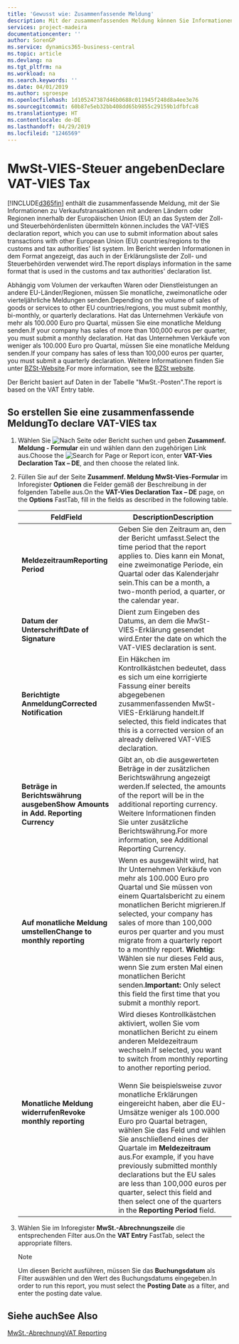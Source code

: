 ```yaml
---
title: 'Gewusst wie: Zusammenfassende Meldung'
description: Mit der zusammenfassenden Meldung können Sie Informationen zu Verkaufstransaktionen mit anderen Ländern oder Regionen innerhalb der Europäischen Union (EU) an das System der Zoll- und Steuerbehördenlisten übermitteln.
services: project-madeira
documentationcenter: ''
author: SorenGP
ms.service: dynamics365-business-central
ms.topic: article
ms.devlang: na
ms.tgt_pltfrm: na
ms.workload: na
ms.search.keywords: ''
ms.date: 04/01/2019
ms.author: sgroespe
ms.openlocfilehash: 1d105247387d46b0688c011945f248d8a4ee3e76
ms.sourcegitcommit: 60b87e5eb32bb408dd65b9855c29159b1dfbfca8
ms.translationtype: HT
ms.contentlocale: de-DE
ms.lasthandoff: 04/29/2019
ms.locfileid: "1246569"
---
```

# <a name="declare-vat-vies-tax"></a><span data-ttu-id="5878b-103">MwSt-VIES-Steuer angeben</span><span class="sxs-lookup"><span data-stu-id="5878b-103">Declare VAT-VIES Tax</span></span>
[!INCLUDE[d365fin](../../includes/d365fin_md.md)] <span data-ttu-id="5878b-104">enthält die zusammenfassende Meldung, mit der Sie Informationen zu Verkaufstransaktionen mit anderen Ländern oder Regionen innerhalb der Europäischen Union (EU) an das System der Zoll- und Steuerbehördenlisten übermitteln können.</span><span class="sxs-lookup"><span data-stu-id="5878b-104">includes the VAT-VIES declaration report, which you can use to submit information about sales transactions with other European Union (EU) countries/regions to the customs and tax authorities' list system.</span></span> <span data-ttu-id="5878b-105">Im Bericht werden Informationen in dem Format angezeigt, das auch in der Erklärungsliste der Zoll- und Steuerbehörden verwendet wird.</span><span class="sxs-lookup"><span data-stu-id="5878b-105">The report displays information in the same format that is used in the customs and tax authorities' declaration list.</span></span>  

<span data-ttu-id="5878b-106">Abhängig vom Volumen der verkauften Waren oder Dienstleistungen an andere EU-Länder/Regionen, müssen Sie monatliche, zweimonatliche oder vierteljährliche Meldungen senden.</span><span class="sxs-lookup"><span data-stu-id="5878b-106">Depending on the volume of sales of goods or services to other EU countries/regions, you must submit monthly, bi-monthly, or quarterly declarations.</span></span> <span data-ttu-id="5878b-107">Hat das Unternehmen Verkäufe von mehr als 100.000 Euro pro Quartal, müssen Sie eine monatliche Meldung senden.</span><span class="sxs-lookup"><span data-stu-id="5878b-107">If your company has sales of more than 100,000 euros per quarter, you must submit a monthly declaration.</span></span> <span data-ttu-id="5878b-108">Hat das Unternehmen Verkäufe von weniger als 100.000 Euro pro Quartal, müssen Sie eine monatliche Meldung senden.</span><span class="sxs-lookup"><span data-stu-id="5878b-108">If your company has sales of less than 100,000 euros per quarter, you must submit a quarterly declaration.</span></span> <span data-ttu-id="5878b-109">Weitere Informationen finden Sie unter  [BZSt-Website](https://go.microsoft.com/fwlink/?LinkId=204368).</span><span class="sxs-lookup"><span data-stu-id="5878b-109">For more information, see the [BZSt website](https://go.microsoft.com/fwlink/?LinkId=204368).</span></span>  

<span data-ttu-id="5878b-110">Der Bericht basiert auf Daten in der Tabelle "MwSt.-Posten".</span><span class="sxs-lookup"><span data-stu-id="5878b-110">The report is based on the VAT Entry table.</span></span>  

## <a name="to-declare-vat-vies-tax"></a><span data-ttu-id="5878b-111">So erstellen Sie eine zusammenfassende Meldung</span><span class="sxs-lookup"><span data-stu-id="5878b-111">To declare VAT-VIES tax</span></span>  

1.  <span data-ttu-id="5878b-112">Wählen Sie ![Nach Seite oder Bericht suchen](../../media/ui-search/search_small.png "Symbol nach Seite oder Bericht suchen") und geben **Zusammenf. Meldung - Formular** ein und wählen dann den zugehörigen Link aus.</span><span class="sxs-lookup"><span data-stu-id="5878b-112">Choose the ![Search for Page or Report](../../media/ui-search/search_small.png "Search for Page or Report icon") icon, enter **VAT-Vies Declaration Tax – DE**, and then choose the related link.</span></span>  
2.  <span data-ttu-id="5878b-113">Füllen Sie auf der Seite **Zusammenf. Meldung MwSt-Vies-Formular** im Inforegister **Optionen** die Felder gemäß der Beschreibung in der folgenden Tabelle aus.</span><span class="sxs-lookup"><span data-stu-id="5878b-113">On the **VAT-Vies Declaration Tax – DE** page, on the **Options** FastTab, fill in the fields as described in the following table.</span></span>  

    |<span data-ttu-id="5878b-114">Feld</span><span class="sxs-lookup"><span data-stu-id="5878b-114">Field</span></span>|<span data-ttu-id="5878b-115">Description</span><span class="sxs-lookup"><span data-stu-id="5878b-115">Description</span></span>|  
    |---------------------------------|---------------------------------------|  
    |<span data-ttu-id="5878b-116">**Meldezeitraum**</span><span class="sxs-lookup"><span data-stu-id="5878b-116">**Reporting Period**</span></span>|<span data-ttu-id="5878b-117">Geben Sie den Zeitraum an, den der Bericht umfasst.</span><span class="sxs-lookup"><span data-stu-id="5878b-117">Select the time period that the report applies to.</span></span> <span data-ttu-id="5878b-118">Dies kann ein Monat, eine zweimonatige Periode, ein Quartal oder das Kalenderjahr sein.</span><span class="sxs-lookup"><span data-stu-id="5878b-118">This can be a month, a two-month period, a quarter, or the calendar year.</span></span>|  
    |<span data-ttu-id="5878b-119">**Datum der Unterschrift**</span><span class="sxs-lookup"><span data-stu-id="5878b-119">**Date of Signature**</span></span>|<span data-ttu-id="5878b-120">Dient zum Eingeben des Datums, an dem die MwSt-VIES-Erklärung gesendet wird.</span><span class="sxs-lookup"><span data-stu-id="5878b-120">Enter the date on which the VAT-VIES declaration is sent.</span></span>|  
    |<span data-ttu-id="5878b-121">**Berichtigte Anmeldung**</span><span class="sxs-lookup"><span data-stu-id="5878b-121">**Corrected Notification**</span></span>|<span data-ttu-id="5878b-122">Ein Häkchen im Kontrollkästchen bedeutet, dass es sich um eine korrigierte Fassung einer bereits abgegebenen zusammenfassenden MwSt-VIES-Erklärung handelt.</span><span class="sxs-lookup"><span data-stu-id="5878b-122">If selected, this field indicates that this is a corrected version of an already delivered VAT-VIES declaration.</span></span>|  
    |<span data-ttu-id="5878b-123">**Beträge in Berichtswährung ausgeben**</span><span class="sxs-lookup"><span data-stu-id="5878b-123">**Show Amounts in Add. Reporting Currency**</span></span>|<span data-ttu-id="5878b-124">Gibt an, ob die ausgewerteten Beträge in der zusätzlichen Berichtswährung angezeigt werden.</span><span class="sxs-lookup"><span data-stu-id="5878b-124">If selected, the amounts of the report will be in the additional reporting currency.</span></span> <span data-ttu-id="5878b-125">Weitere Informationen finden Sie unter zusätzliche Berichtswährung.</span><span class="sxs-lookup"><span data-stu-id="5878b-125">For more information, see Additional Reporting Currency.</span></span>|  
    |<span data-ttu-id="5878b-126">**Auf monatliche Meldung umstellen**</span><span class="sxs-lookup"><span data-stu-id="5878b-126">**Change to monthly reporting**</span></span>|<span data-ttu-id="5878b-127">Wenn es ausgewählt wird, hat Ihr Unternehmen Verkäufe von mehr als 100.000 Euro pro Quartal und Sie müssen von einem Quartalsbericht zu einem monatlichen Bericht migrieren.</span><span class="sxs-lookup"><span data-stu-id="5878b-127">If selected, your company has sales of more than 100,000 euros per quarter and you must migrate from a quarterly report to a monthly report.</span></span> <span data-ttu-id="5878b-128">**Wichtig:** Wählen sie nur dieses Feld aus, wenn Sie zum ersten Mal einen monatlichen Bericht senden.</span><span class="sxs-lookup"><span data-stu-id="5878b-128">**Important:**  Only select this field the first time that you submit a monthly report.</span></span>|  
    |<span data-ttu-id="5878b-129">**Monatliche Meldung widerrufen**</span><span class="sxs-lookup"><span data-stu-id="5878b-129">**Revoke monthly reporting**</span></span>|<span data-ttu-id="5878b-130">Wird dieses Kontrollkästchen aktiviert, wollen Sie vom monatlichen Bericht zu einem anderen Meldezeitraum wechseln.</span><span class="sxs-lookup"><span data-stu-id="5878b-130">If selected, you want to switch from monthly reporting to another reporting period.</span></span><br /><br /> <span data-ttu-id="5878b-131">Wenn Sie beispielsweise zuvor monatliche Erklärungen eingereicht haben, aber die EU-Umsätze weniger als 100.000 Euro pro Quartal betragen, wählen Sie das Feld und wählen Sie anschließend eines der Quartale im **Meldezeitraum** aus.</span><span class="sxs-lookup"><span data-stu-id="5878b-131">For example, if you have previously submitted monthly declarations but the EU sales are less than 100,000 euros per quarter, select this field and then select one of the quarters in the **Reporting Period** field.</span></span>|  

3.  <span data-ttu-id="5878b-132">Wählen Sie im Inforegister **MwSt.-Abrechnungszeile** die entsprechenden Filter aus.</span><span class="sxs-lookup"><span data-stu-id="5878b-132">On the **VAT Entry** FastTab, select the appropriate filters.</span></span>  

    > [!NOTE]  
    >  <span data-ttu-id="5878b-133">Um diesen Bericht ausführen, müssen Sie das **Buchungsdatum** als Filter auswählen und den Wert des Buchungsdatums eingegeben.</span><span class="sxs-lookup"><span data-stu-id="5878b-133">In order to run this report, you must select the **Posting Date** as a filter, and enter the posting date value.</span></span>  

## <a name="see-also"></a><span data-ttu-id="5878b-134">Siehe auch</span><span class="sxs-lookup"><span data-stu-id="5878b-134">See Also</span></span>  
[<span data-ttu-id="5878b-135">MwSt.-Abrechnung</span><span class="sxs-lookup"><span data-stu-id="5878b-135">VAT Reporting</span></span>](vat-reporting.md)
